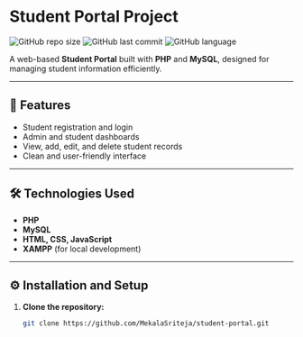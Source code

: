 # Student Portal Project

![GitHub repo size](https://img.shields.io/github/repo-size/MekalaSriteja/student-portal)
![GitHub last commit](https://img.shields.io/github/last-commit/MekalaSriteja/student-portal)
![GitHub language](https://img.shields.io/github/languages/top/MekalaSriteja/student-portal)

A web-based **Student Portal** built with **PHP** and **MySQL**, designed for managing student information efficiently.  

---

## 🚀 Features

- Student registration and login  
- Admin and student dashboards  
- View, add, edit, and delete student records  
- Clean and user-friendly interface  

---

## 🛠️ Technologies Used

- **PHP**  
- **MySQL**  
- **HTML, CSS, JavaScript**  
- **XAMPP** (for local development)  

---

## ⚙️ Installation and Setup

1. **Clone the repository:**
   ```bash
   git clone https://github.com/MekalaSriteja/student-portal.git
